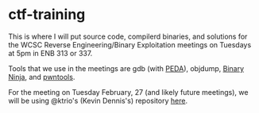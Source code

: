 # ctf-training
This is where I will put source code, compilerd binaries, and solutions for the
WCSC Reverse Engineering/Binary Exploitation meetings on Tuesdays at 5pm in ENB
313 or 337.

Tools that we use in the meetings are gdb (with [PEDA](https://github.com/longld/peda)),
objdump, [Binary Ninja](https://binary.ninja/demo/), and
[pwntools](https://github.com/Gallopsled/pwntools).

For the meeting on Tuesday February, 27 (and likely future meetings), we will be
using @ktrio's (Kevin Dennis's) repository [here](https://github.com/Ktrio3/ctf-training-and-challenges).
